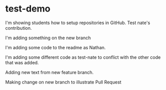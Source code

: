 # test-demo

I'm showing students how to setup repositories in GitHub.  Test nate's contribution.

I'm adding something on the new branch

I'm adding some code to the readme as Nathan.

I'm adding some different code as test-nate to conflict with the other code that was added.

Adding new text from new feature branch.

Making change on new branch to illustrate Pull Request